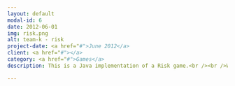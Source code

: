 ```yaml
---
layout: default
modal-id: 6
date: 2012-06-01
img: risk.png
alt: team-k - risk
project-date: <a href="#">June 2012</a>
client: <a href="#"></a>
category: <a href="#">Games</a>
description: This is a Java implementation of a Risk game.<br /><br />We made this game as part of a group coursework for the Java programming module.<br />Team Members:<br />- Saul Molinero<br />- Ricardo Perez<br />- Roberto Gomez<br />- Yago Carballo<br /><br /><iframe width="560" height="315" src="https://www.youtube-nocookie.com/embed/4ov_9WuU5tI" frameborder="0" allowfullscreen></iframe><br /><br />

---
```

